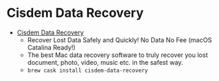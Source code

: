# Cisdem Data Recovery
- [Cisdem Data Recovery](https://www.cisdem.com/data-recovery-mac.html)
  -  Recover Lost Data Safely and Quickly! No Data No Fee (macOS Catalina Ready!)
  - The best Mac data recovery software to truly recover you lost document, photo, video, music etc. in the safest way.
  - `brew cask install cisdem-data-recovery`
